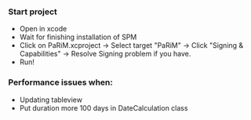 ### Start project 
- Open in xcode
- Wait for finishing installation of SPM
- Click on PaRiM.xcproject -> Select target "PaRiM" -> Click "Signing & Capabilities" -> Resolve Signing problem if you have.  
- Run!

### Performance issues when:
- Updating tableview
- Put duration more 100 days in DateCalculation class
